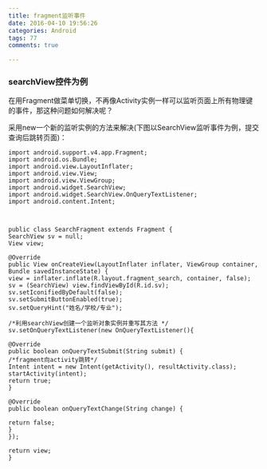 ```yaml
---
title: fragment监听事件
date: 2016-04-10 19:56:26
categories: Android
tags: 77
comments: true

---
```

### searchView控件为例
在用Fragment做菜单切换，不再像Activity实例一样可以监听页面上所有物理键的事件，那这种问题如何解决呢？

<!-- more -->
采用new一个新的监听实例的方法来解决(下图以SearchView监听事件为例，提交查询后跳转页面)：

	import android.support.v4.app.Fragment;
	import android.os.Bundle;
	import android.view.LayoutInflater;
	import android.view.View;
	import android.view.ViewGroup;
	import android.widget.SearchView;
	import android.widget.SearchView.OnQueryTextListener;
	import android.content.Intent;
	
	
	
	public class SearchFragment extends Fragment {
	SearchView sv = null;
	View view;
	
	@Override
	public View onCreateView(LayoutInflater inflater, ViewGroup container,
	Bundle savedInstanceState) {
	view = inflater.inflate(R.layout.fragment_search, container, false);
	sv = (SearchView) view.findViewById(R.id.sv);
	sv.setIconifiedByDefault(false);
	sv.setSubmitButtonEnabled(true);
	sv.setQueryHint("姓名/学校/专业");
	
	/*利用searchView创建一个监听对象实例并重写其方法 */
	sv.setOnQueryTextListener(new OnQueryTextListener(){
	
	@Override
	public boolean onQueryTextSubmit(String submit) {
	/*fragment向activity跳转*/
	Intent intent = new Intent(getActivity(), resultActivity.class);
	startActivity(intent);
	return true;
	}
	
	@Override
	public boolean onQueryTextChange(String change) {
	
	return false;
	}
	});
	
	return view;
	}

